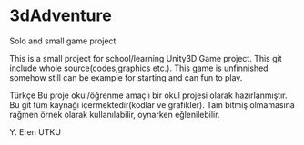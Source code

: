 3dAdventure
===========

Solo and small game project

This is a small project for school/learning Unity3D Game project. This git include whole source(codes,graphics etc.). This game is
unfinnished somehow still can be example for starting and can fun to play.



Türkçe
Bu proje okul/öğrenme amaçlı bir okul projesi olarak hazırlanmıştır. Bu git tüm kaynağı içermektedir(kodlar ve grafikler). Tam bitmiş
olmamasına rağmen örnek olarak kullanılabilir, oynarken eğlenilebilir.


Y. Eren UTKU
